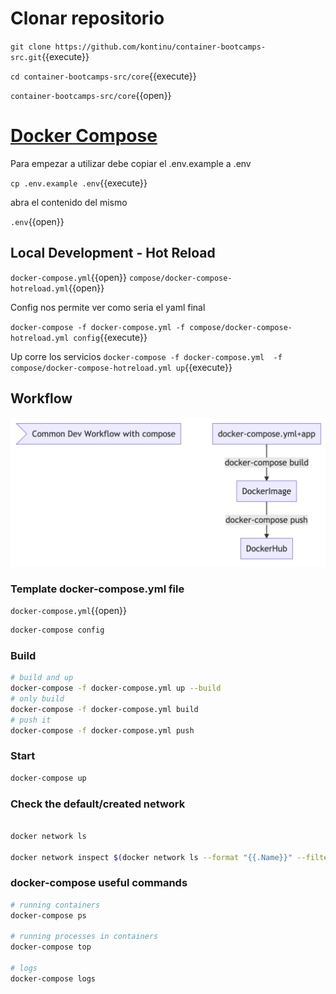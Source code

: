 # Clonar repositorio

`git clone https://github.com/kontinu/container-bootcamps-src.git`{{execute}}

`cd container-bootcamps-src/core`{{execute}}

`container-bootcamps-src/core`{{open}}
# [Docker Compose](https://docs.docker.com/compose/)


Para empezar a utilizar debe copiar el .env.example a .env

`cp .env.example .env`{{execute}}

abra el contenido del mismo

`.env`{{open}}

## Local Development - Hot Reload


`docker-compose.yml`{{open}}
`compose/docker-compose-hotreload.yml`{{open}}

Config nos permite ver como seria el yaml final

`docker-compose -f docker-compose.yml -f compose/docker-compose-hotreload.yml config`{{execute}}


Up corre los servicios
`docker-compose -f docker-compose.yml  -f compose/docker-compose-hotreload.yml up`{{execute}}

## Workflow

![1](assets/workflow.png)


### Template docker-compose.yml file

`docker-compose.yml`{{open}}
```bash
docker-compose config
```

### Build
```bash
# build and up
docker-compose -f docker-compose.yml up --build
# only build
docker-compose -f docker-compose.yml build
# push it
docker-compose -f docker-compose.yml push
```

### Start
```bash
docker-compose up
```

### Check the default/created network

```bash

docker network ls

docker network inspect $(docker network ls --format "{{.Name}}" --filter name=compose)
```


### docker-compose useful commands

```bash
# running containers
docker-compose ps

# running processes in containers
docker-compose top

# logs
docker-compose logs

```


